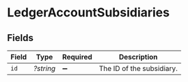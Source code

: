 # LedgerAccountSubsidiaries


## Fields

| Field                     | Type                      | Required                  | Description               |
| ------------------------- | ------------------------- | ------------------------- | ------------------------- |
| `id`                      | *?string*                 | :heavy_minus_sign:        | The ID of the subsidiary. |